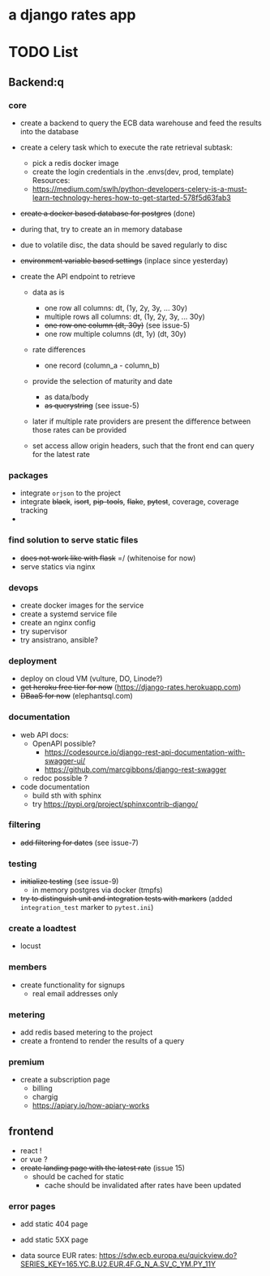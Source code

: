 # a django rates app


# TODO List

## Backend:q

### core
 - create a backend to query the ECB data warehouse and
   feed the results into the database

 - create a celery task which to execute the rate retrieval
    subtask:
      - pick a redis docker image
      - create the login credentials in the .envs(dev, prod, template) 
    Resources:
      - https://medium.com/swlh/python-developers-celery-is-a-must-learn-technology-heres-how-to-get-started-578f5d63fab3

 - ~~create a docker based database for postgres~~ (done)
  - during that, try to create an in memory database
  - due to volatile disc, the data should be saved regularly to disc

 - ~~environment variable based settings~~ (inplace since yesterday)

 - create the API endpoint to retrieve
   - data as is
     - one row all columns: dt, (1y, 2y, 3y, ... 30y)
     - multiple rows all columns: dt, (1y, 2y, 3y, ... 30y)
     - ~~one row one column (dt, 30y)~~ (see issue-5)
     - one row multiple columns (dt, 1y) (dt, 30y)
   - rate differences
      - one record (column_a - column_b)

   - provide the selection of maturity and date
     - as data/body
     - ~~as querystring~~ (see issue-5)

   - later if multiple rate providers are present
     the difference between those rates can be provided


   - set access allow origin headers, such that the front end
     can query for the latest rate

### packages
 - integrate `orjson` to the project
 - integrate ~~black~~, ~~isort~~, ~~pip-tools~~, ~~flake~~, ~~pytest~~, coverage, coverage tracking
 -
### find solution to serve static files
 - ~~does not work like with flask~~ =/ (whitenoise for now)
 - serve statics via nginx
 
### devops
 - create docker images for the service
 - create a systemd service file
 - create an nginx config
 - try supervisor
 - try ansistrano, ansible?

### deployment
 - deploy on cloud VM (vulture, DO, Linode?)
 - ~~get heroku free tier for now~~ (https://django-rates.herokuapp.com)
 - ~~DBaaS for now~~ (elephantsql.com)

### documentation
 - web API docs:
   - OpenAPI possible?
     - https://codesource.io/django-rest-api-documentation-with-swagger-ui/
     - https://github.com/marcgibbons/django-rest-swagger
   - redoc possible ?
 - code documentation
   - build sth with sphinx
   - try https://pypi.org/project/sphinxcontrib-django/

### filtering
 - ~~add filtering for dates~~ (see issue-7)

### testing
 - ~~initialize testing~~ (see issue-9)
   - in memory postgres via docker (tmpfs)
 - ~~try to distinguish unit and integration tests with markers~~ (added `integration_test` marker to `pytest.ini`)

### create a loadtest
  - locust
  
### members
  - create functionality for signups
    - real email addresses only

### metering

  - add redis based metering to the project
  - create a frontend to render the results of a query
  
### premium
  - create a subscription page
    - billing
    - chargig
    - https://apiary.io/how-apiary-works

## frontend
  - react !
  - or vue ?
  - ~~create landing page with the latest rate~~ (issue 15)
    - should be cached for static
      - cache should be invalidated after rates have been updated

### error pages
  - add static 404 page
  - add static 5XX page



- data source EUR rates: https://sdw.ecb.europa.eu/quickview.do?SERIES_KEY=165.YC.B.U2.EUR.4F.G_N_A.SV_C_YM.PY_11Y
